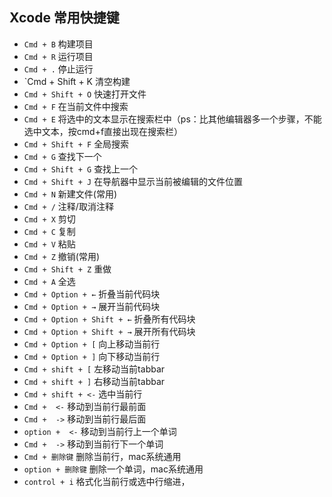 <!--
 * @Author: xt-guiyi 1661219752@qq.com
 * @Date: 2025-04-26 13:10:02
 * @LastEditors: xt-guiyi 1661219752@qq.com
 * @LastEditTime: 2025-04-26 13:22:05
-->
## Xcode 常用快捷键
- `Cmd + B` 构建项目
- `Cmd + R` 运行项目
- `Cmd + .` 停止运行
- `Cmd + Shift + K 清空构建
- `Cmd + Shift + O` 快速打开文件
- `Cmd + F` 在当前文件中搜索
- `Cmd + E` 将选中的文本显示在搜索栏中（ps：比其他编辑器多一个步骤，不能选中文本，按cmd+f直接出现在搜索栏）
- `Cmd + Shift + F` 全局搜索
- `Cmd + G` 查找下一个
- `Cmd + Shift + G` 查找上一个
- `Cmd + Shift + J` 在导航器中显示当前被编辑的文件位置
- `Cmd + N` 新建文件(常用)
- `Cmd + /` 注释/取消注释
- `Cmd + X` 剪切
- `Cmd + C` 复制
- `Cmd + V` 粘贴
- `Cmd + Z` 撤销(常用)
- `Cmd + Shift + Z` 重做
- `Cmd + A` 全选
- `Cmd + Option + ←` 折叠当前代码块
- `Cmd + Option + →` 展开当前代码块
- `Cmd + Option + Shift + ←` 折叠所有代码块
- `Cmd + Option + Shift + →` 展开所有代码块
- `Cmd + Option + [` 向上移动当前行
- `Cmd + Option + ]` 向下移动当前行
- `Cmd + shift + [` 左移动当前tabbar
- `Cmd + shift + ]` 右移动当前tabbar
- `Cmd + shift + <-` 选中当前行
- `Cmd +  <-` 移动到当前行最前面
- `Cmd +  ->` 移动到当前行最后面
- `option +  <-` 移动到当前行上一个单词
- `Cmd +  ->` 移动到当前行下一个单词
- `Cmd + 删除键` 删除当前行，mac系统通用
- `option + 删除键` 删除一个单词，mac系统通用
- `control + i` 格式化当前行或选中行缩进，


